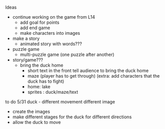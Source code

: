 Ideas
- continue working on the game from L14
    - add goal for points
    - add end game
    - make characters into images
- make a story
    - animated story with words???
- puzzle game
    - multi-puzzle game (one puzzle after another)
- story/game???
    - bring the duck home
        - short text in the front tell audience to bring the duck home
        - maze (player has to get through) (extra: add characters that the duck has to fight)
        - home: lake
        - sprites : duck/maze/text
        

to do 5/31
duck - different movement different image 
- create the images
- make different stages for the duck for different directions
- allow the duck to move